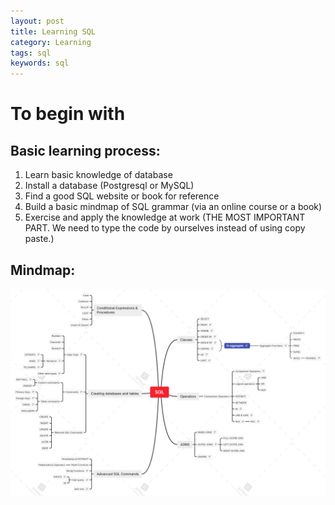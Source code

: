 ```yaml
---
layout: post
title: Learning SQL 
category: Learning
tags: sql
keywords: sql
---
```


# To begin with

## Basic learning process:
1. Learn basic knowledge of database
2. Install a database (Postgresql or MySQL)
3. Find a good SQL website or book for reference
4. Build a basic mindmap of SQL grammar  (via an online course or a book)
5. Exercise and apply the knowledge at work (THE MOST IMPORTANT PART. We need to type the code by ourselves instead of using copy paste.)

## Mindmap:
![](/public/img/database/SQL.png)

